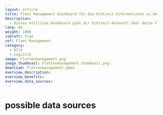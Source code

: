 ```yaml
---
layout: article
title: Fleet Management Dashboard für die Echtzeit-Informationen zu deinem Fuhrpark
description: 
  - Dieses nützliche Dashboard gibt dir Echtzeit-Auskunft über deine Flotte und erleichtert dir so dein Flottenmanagement! Behalte jederzeit im Blick, wie viele Fahrzeuge für deine Fahrer und Fahrerinnen verfügbar, bzw. welche gerade im Einsatz oder in der Werkstatt sind. Außerdem zeigt dir dieses Fleet Management Dashboard, wann genau die nächsten Termine für die Werkstatt oder den Kundendienst geplant sind. Weitere wichtige Kennzahlen wie beispielsweise die Kosten für Sprit, Wartung oder Versicherung sowie die zurückgelegten Kilometer werden ebenfalls übersichtlich dargestellt – in verständlichen Diagrammen und natürlich in Echtzeit.
lang: de
weight: 1000
isDraft: true
ref: Fleet-Management
category:
  - Alle
  - Logistik
image: Flottenmanegement.png
image_thumbnail: Flottenmanegement_thumbnail.png
download: Flottenmanagement.pbmx
overview_description:
overview_benefits:
overview_data_sources:
---
```

# possible data sources
